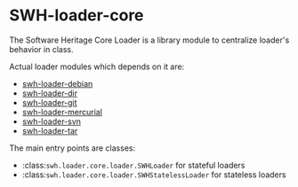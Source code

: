 SWH-loader-core
===============

The Software Heritage Core Loader is a library module to centralize
loader's behavior in class.

Actual loader modules which depends on it are:

- [swh-loader-debian](https://forge.softwareheritage.org/source/swh-loader-debian/)
- [swh-loader-dir](https://forge.softwareheritage.org/source/swh-loader-dir/)
- [swh-loader-git](https://forge.softwareheritage.org/source/swh-loader-git/)
- [swh-loader-mercurial](https://forge.softwareheritage.org/source/swh-loader-mercurial/)
- [swh-loader-svn](https://forge.softwareheritage.org/source/swh-loader-svn/)
- [swh-loader-tar](https://forge.softwareheritage.org/source/swh-loader-tar/)

The main entry points are classes:
- :class:`swh.loader.core.loader.SWHLoader` for stateful loaders
- :class:`swh.loader.core.loader.SWHStatelessLoader` for stateless loaders
